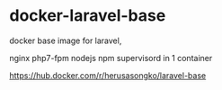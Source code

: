 # docker-laravel-base
docker base image for laravel,

nginx php7-fpm nodejs npm supervisord in 1 container

https://hub.docker.com/r/herusasongko/laravel-base
